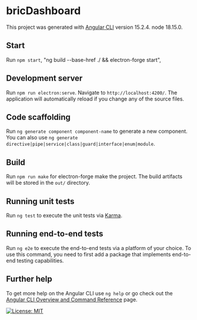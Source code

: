 # bricDashboard

This project was generated with [Angular CLI](https://github.com/angular/angular-cli) version 15.2.4.
node 18.15.0.

## Start

Run `npm start`, "ng build --base-href ./ && electron-forge start",

## Development server

Run `npm run electron:serve`. Navigate to `http://localhost:4200/`. The application will automatically reload if you change any of the source files.

## Code scaffolding

Run `ng generate component component-name` to generate a new component. You can also use `ng generate directive|pipe|service|class|guard|interface|enum|module`.

## Build

Run `npm run make`  for electron-forge make  the project. The build artifacts will be stored in the `out/` directory.

## Running unit tests

Run `ng test` to execute the unit tests via [Karma](https://karma-runner.github.io).

## Running end-to-end tests

Run `ng e2e` to execute the end-to-end tests via a platform of your choice. To use this command, you need to first add a package that implements end-to-end testing capabilities.

## Further help

To get more help on the Angular CLI use `ng help` or go check out the [Angular CLI Overview and Command Reference](https://angular.io/cli) page.

[![License: MIT](https://img.shields.io/badge/License-MIT-yellow.svg)](https://opensource.org/licenses/MIT)
